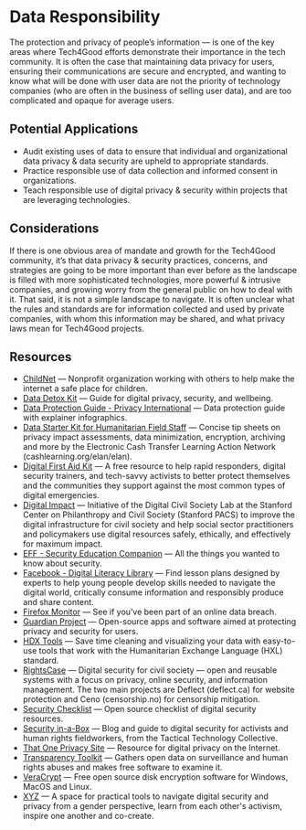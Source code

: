 # Data Responsibility

The protection and privacy of people’s information — is one of the key areas where Tech4Good efforts demonstrate their importance in the tech community. It is often the case that maintaining data privacy for users, ensuring their communications are secure and encrypted, and wanting to know what will be done with user data are not the priority of technology companies (who are often in the business of selling user data), and are too complicated and opaque for average users.

## Potential Applications

- Audit existing uses of data to ensure that individual and organizational data privacy & data security are upheld to appropriate standards.
- Practice responsible use of data collection and informed consent in organizations.
- Teach responsible use of digital privacy & security within projects that are leveraging technologies.

## Considerations

If there is one obvious area of mandate and growth for the Tech4Good community, it’s that data privacy & security practices, concerns, and strategies are going to be more important than ever before as the landscape is filled with more sophisticated technologies, more powerful & intrusive companies, and growing worry from the general public on how to deal with it. That said, it is not a simple landscape to navigate. It is often unclear what the rules and standards are for information collected and used by private companies, with whom this information may be shared, and what privacy laws mean for Tech4Good projects.

## Resources

- [ChildNet](https://www.childnet.com) — Nonprofit organization working with others to help make the internet a safe place for children.
- [Data Detox Kit](https://datadetoxkit.org/) — Guide for digital privacy, security, and wellbeing.
- [Data Protection Guide - Privacy International](https://privacyinternational.org/data-protection-guide) — Data protection guide with explainer infographics.
- [Data Starter Kit for Humanitarian Field Staff](http://elan.cashlearning.org) — Concise tip sheets on privacy impact assessments, data minimization, encryption, archiving and more by the Electronic Cash Transfer Learning Action Network (cashlearning.org/elan/elan).
- [Digital First Aid Kit](https://digitalfirstaid.org) — A free resource to help rapid responders, digital security trainers, and tech-savvy activists to better protect themselves and the communities they support against the most common types of digital emergencies.
- [Digital Impact](https://digitalimpact.io) — Initiative of the Digital Civil Society Lab at the Stanford Center on Philanthropy and Civil Society (Stanford PACS) to improve the digital infrastructure for civil society and help social sector practitioners and policymakers use digital resources safely, ethically, and effectively for maximum impact.
- [EFF - Security Education Companion](https://sec.eff.org) — All the things you wanted to know about security.
- [Facebook - Digital Literacy Library](https://www.facebook.com/safety/educators) — Find lesson plans designed by experts to help young people develop skills needed to navigate the digital world, critically consume information and responsibly produce and share content.
- [Firefox Monitor](https://monitor.firefox.com) — See if you’ve been part of an online data breach.
- [Guardian Project](https://guardianproject.info) — Open-source apps and software aimed at protecting privacy and security for users.
- [HDX Tools](https://tools.humdata.org/) — Save time cleaning and visualizing your data with easy-to-use tools that work with the Humanitarian Exchange Language (HXL) standard.
- [RightsCase](https://equalit.ie) — Digital security for civil society — open and reusable systems with a focus on privacy, online security, and information management. The two main projects are Deflect (deflect.ca) for website protection and Ceno (censorship.no) for censorship mitigation.
- [Security Checklist](https://securitycheckli.st) — Open source checklist of digital security resources.
- [Security in-a-Box](https://securityinabox.org) — Blog and guide to digital security for activists and human rights fieldworkers, from the Tactical Technology Collective.
- [That One Privacy Site](https://thatoneprivacysite.net) — Resource for digital privacy on the Internet.
- [Transparency Toolkit](https://transparencytoolkit.org/) — Gathers open data on surveillance and human rights abuses and makes free software to examine it.
- [VeraCrypt](https://www.veracrypt.fr) — Free open source disk encryption software for Windows, MacOS and Linux.
- [XYZ](https://xyz.informationactivism.org) — A space for practical tools to navigate digital security and privacy from a gender perspective, learn from each other's activism, inspire one another and co-create.
